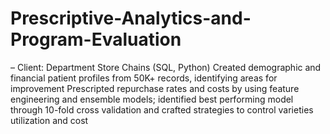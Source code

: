 # Prescriptive-Analytics-and-Program-Evaluation
– Client: Department Store Chains (SQL, Python) 
Created demographic and financial patient profiles from 50K+ records, identifying areas for improvement 
Prescripted repurchase rates and costs by using feature engineering and ensemble models; identified best performing model through 10-fold cross validation and crafted strategies to control varieties utilization and cost
